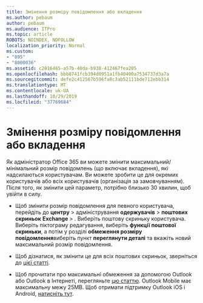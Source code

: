 ```yaml
---
title: Змінення розміру повідомлення або вкладення
ms.author: pebaum
author: pebaum
ms.audience: ITPro
ms.topic: article
ROBOTS: NOINDEX, NOFOLLOW
localization_priority: Normal
ms.custom:
- "895"
- "8000036"
ms.assetid: c2016465-a57b-40da-b938-412467fea205
ms.openlocfilehash: bbb8741fcb394d0951a1fb40400a7534737d3a7a
ms.sourcegitcommit: defe2c412567b596fa8c3ab52111bde712ebb314
ms.translationtype: MT
ms.contentlocale: uk-UA
ms.lasthandoff: 10/29/2019
ms.locfileid: "37769684"
---
```

# <a name="changing-message-or-attachment-size"></a>Змінення розміру повідомлення або вкладення

Як адміністратор Office 365 ви можете змінити максимальний/мінімальний розмір повідомлень (що включає вкладення), які надсилаються користувачам. Ви можете зробити це для окремих користувачів або всіх користувачів (організація за замовчуванням). Після того, як змінити цей параметр, потрібно близько 30 хвилин, щоб увійти в силу.
  
- Щоб змінити розмір повідомлення для певного користувача, перейдіть до **центру** \> адміністрування **одержувачів** \> **поштових скриньок** **Exchange** \> . Виберіть поштову скриньку користувача. Виберіть піктограму редагування, виберіть **функції поштової скриньки**, а потім у розділі **обмеження розміру повідомлення**виберіть пункт **переглянути деталі** та вкажіть новий максимальний розмір повідомлення.

- Щоб дізнатися, як змінити це для всіх поштових скриньок, зверніться до [цієї статті](https://www.microsoft.com/microsoft-365/blog/2015/04/15/office-365-now-supports-larger-email-messages-up-to-150-mb/).

- Щоб прочитати про максимальні обмеження за допомогою Outlook або Outlook в Інтернеті, перегляньте [цю статтю](https://technet.microsoft.com/library/exchange-online-limits.aspx#MessageLimits). Outlook Mobile має максимальну межу 25MB. Щоб отримати підтримку Outlook iOS і Android, [натисніть тут](https://support.office.com/article/Get-in-app-help-for-Outlook-for-iOS-and-Android-218a22d1-9fa5-4889-b689-de1c63493243).
